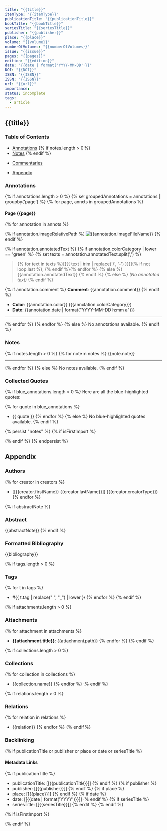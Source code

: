 ```yaml
---
title: "{{title}}"
itemType: "{{itemType}}"
publicationTitle: "{{publicationTitle}}"
bookTitle: "{{bookTitle}}"
seriesTitle: "{{seriesTitle}}"
publisher: "{{publisher}}"
place: "{{place}}"
volume: "{{volume}}"
numberOfVolumes: "{{numberOfVolumes}}"
issue: "{{issue}}"
pages: "{{pages}}"
edition: "{{edition}}"
date: "{{date | format('YYYY-MM-DD')}}"
DOI: "{{DOI}}"
ISBN: "{{ISBN}}"
ISSN: "{{ISSN}}"
url: "{{url}}"
importance: 
status: incomplete
tags:
  - article
---
```


## {{title}}

### Table of Contents

- [Annotations](#annotations)
{% if notes.length > 0 %}
- [Notes](#notes)
{% endif %}
+ [Commentaries](#commentaries)

- [Appendix](#appendix)

### Annotations

{% if annotations.length > 0 %}
{% set groupedAnnotations = annotations | groupby('page') %}
{% for page, annots in groupedAnnotations %}
#### Page {{page}}

{% for annotation in annots %}

{% if annotation.imageRelativePath %}
![{{annotation.imageFileName}}](<{{annotation.imageRelativePath}}>)
{% endif %}

{% if annotation.annotatedText %}
{% if annotation.colorCategory | lower == 'green' %}
{% set texts = annotation.annotatedText.split(',') %}
> {% for text in texts %}[[{{ text | trim | replace('/', '-') }}]]{% if not loop.last %}, {% endif %}{% endfor %}
{% else %}
> {{annotation.annotatedText}}
{% endif %}
{% else %}
> *(No annotated text)*
{% endif %}

{% if annotation.comment %}
**Comment**: {{annotation.comment}}
{% endif %}

- **Color**: {{annotation.color}} ({{annotation.colorCategory}})
- **Date**: {{annotation.date | format("YYYY-MM-DD h:mm a")}}

---

{% endfor %}
{% endfor %}
{% else %}
No annotations available.
{% endif %}

### Notes

{% if notes.length > 0 %}
{% for note in notes %}
{{note.note}}

---
{% endfor %}
{% else %}
No notes available.
{% endif %}

### Collected Quotes

{% if blue_annotations.length > 0 %}
Here are all the blue-highlighted quotes:

{% for quote in blue_annotations %}
- {{ quote }}
{% endfor %}
{% else %}
No blue-highlighted quotes available.
{% endif %}

{% persist "notes" %}
{% if isFirstImport %}
<!-- Write your personal notes here -->
{% endif %}
{% endpersist %}

## Appendix

### Authors

{% for creator in creators %}
- [[{{creator.firstName}} {{creator.lastName}}]] ({{creator.creatorType}})
{% endfor %}

{% if abstractNote %}
### Abstract

{{abstractNote}}
{% endif %}

### Formatted Bibliography

{{bibliography}}

{% if tags.length > 0 %}
### Tags

{% for t in tags %}
- #{{ t.tag | replace(" ", "_") | lower }}
{% endfor %}
{% endif %}

{% if attachments.length > 0 %}
### Attachments

{% for attachment in attachments %}
- **{{attachment.title}}**: {{attachment.path}}
{% endfor %}
{% endif %}

{% if collections.length > 0 %}
### Collections

{% for collection in collections %}
- {{collection.name}}
{% endfor %}
{% endif %}

{% if relations.length > 0 %}
### Relations

{% for relation in relations %}
- {{relation}}
{% endfor %}
{% endif %}

### Backlinking

{% if publicationTitle or publisher or place or date or seriesTitle %}
#### Metadata Links

{% if publicationTitle %}
- publicationTitle: [[{{publicationTitle}}]]
{% endif %}
{% if publisher %}
- publisher: [[{{publisher}}]]
{% endif %}
{% if place %}
- place: [[{{place}}]]
{% endif %}
{% if date %}
- date: [[{{date | format('YYYY')}}]]
{% endif %}
{% if seriesTitle %}
- seriesTitle: [[{{seriesTitle}}]]
{% endif %}
{% endif %}

{% if isFirstImport %}
<!-- Any additional notes or comments -->
{% endif %}
